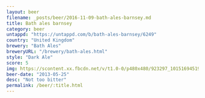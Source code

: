 ```yaml
---
layout: beer
filename: _posts/beer/2016-11-09-bath-ales-barnsey.md
title: Bath ales barnsey
category: beer
untappd: "https://untappd.com/b/bath-ales-barnsey/6249"
country: "United Kingdom"
brewery: "Bath Ales"
breweryURL: "/brewery/bath-ales.html"
style: "Dark Ale"
score: 5
img: https://scontent.xx.fbcdn.net/v/t1.0-0/p480x480/923297_10151694519768745_611137307_n.jpg?_nc_cat=109&_nc_ht=scontent.xx&oh=403e3875a79d841e81f2ea6eb0453bec&oe=5D7062BC
beer-date: "2013-05-25"
desc: "Not too bitter"
permalink: /beer/:title.html
---
```


